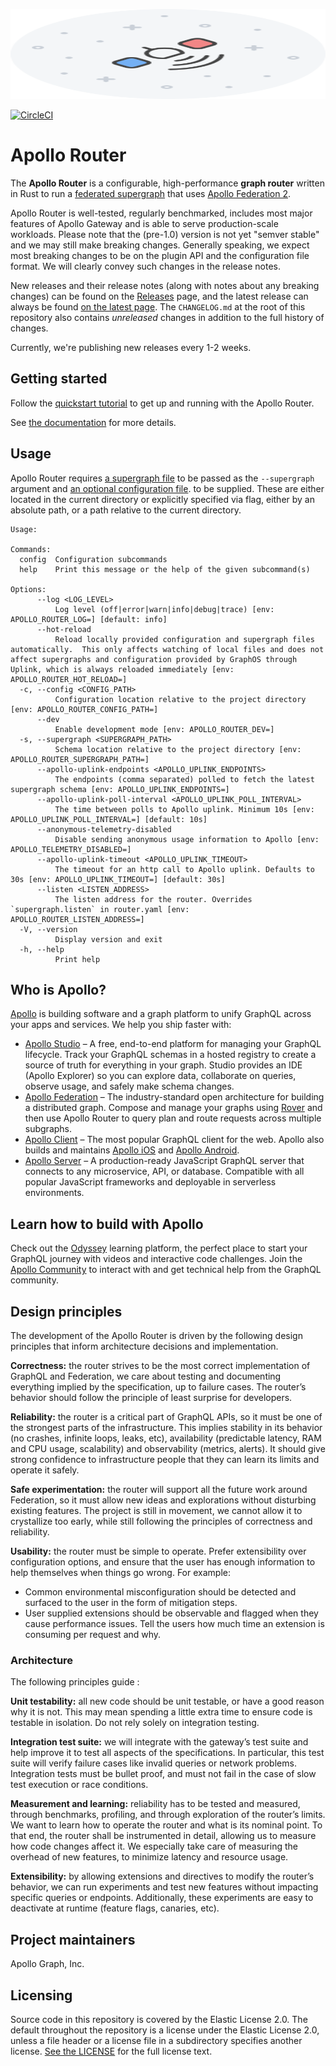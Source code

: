 <a href="#"><img src="https://raw.githubusercontent.com/apollographql/space-kit/main/src/illustrations/svgs/satellite1.svg" width="100%" height="144"></a>

[![CircleCI](https://circleci.com/gh/apollographql/router/tree/main.svg?style=shield)](https://circleci.com/gh/apollographql/router/tree/main)

# Apollo Router

The **Apollo Router** is a configurable, high-performance **graph router** written in Rust to run a [federated supergraph](https://www.apollographql.com/docs/federation/) that uses [Apollo Federation 2](https://www.apollographql.com/docs/federation/v2/federation-2/new-in-federation-2).

Apollo Router is well-tested, regularly benchmarked, includes most major features of Apollo Gateway and is able to serve production-scale workloads. Please note that the (pre-1.0) version is not yet "semver stable" and we may still make breaking changes. Generally speaking, we expect most breaking changes to be on the plugin API and the configuration file format. We will clearly convey such changes in the release notes.

New releases and their release notes (along with notes about any breaking changes) can be found on the [Releases](https://github.com/apollographql/router/releases) page, and the latest release can always be found [on the latest page](https://github.com/apollographql/router/releases/latest). The `CHANGELOG.md` at the root of this repository also contains _unreleased_ changes in addition to the full history of changes.

Currently, we're publishing new releases every 1-2 weeks.

## Getting started

Follow the [quickstart tutorial](https://www.apollographql.com/docs/router/quickstart/) to get up and running with the Apollo Router.

See [the documentation](https://www.apollographql.com/docs/router) for more details.

## Usage

Apollo Router requires [a supergraph file](https://www.apollographql.com/docs/rover/commands/supergraphs/) to be passed as the `--supergraph` argument and [an optional configuration file](https://www.apollographql.com/docs/router/configuration/overview/#yaml-config-file).
to be supplied. These are either located in the current directory or explicitly
specified via flag, either by an absolute path, or a path relative to the current
directory.

```
Usage:

Commands:
  config  Configuration subcommands
  help    Print this message or the help of the given subcommand(s)

Options:
      --log <LOG_LEVEL>
          Log level (off|error|warn|info|debug|trace) [env: APOLLO_ROUTER_LOG=] [default: info]
      --hot-reload
          Reload locally provided configuration and supergraph files automatically.  This only affects watching of local files and does not affect supergraphs and configuration provided by GraphOS through Uplink, which is always reloaded immediately [env: APOLLO_ROUTER_HOT_RELOAD=]
  -c, --config <CONFIG_PATH>
          Configuration location relative to the project directory [env: APOLLO_ROUTER_CONFIG_PATH=]
      --dev
          Enable development mode [env: APOLLO_ROUTER_DEV=]
  -s, --supergraph <SUPERGRAPH_PATH>
          Schema location relative to the project directory [env: APOLLO_ROUTER_SUPERGRAPH_PATH=]
      --apollo-uplink-endpoints <APOLLO_UPLINK_ENDPOINTS>
          The endpoints (comma separated) polled to fetch the latest supergraph schema [env: APOLLO_UPLINK_ENDPOINTS=]
      --apollo-uplink-poll-interval <APOLLO_UPLINK_POLL_INTERVAL>
          The time between polls to Apollo uplink. Minimum 10s [env: APOLLO_UPLINK_POLL_INTERVAL=] [default: 10s]
      --anonymous-telemetry-disabled
          Disable sending anonymous usage information to Apollo [env: APOLLO_TELEMETRY_DISABLED=]
      --apollo-uplink-timeout <APOLLO_UPLINK_TIMEOUT>
          The timeout for an http call to Apollo uplink. Defaults to 30s [env: APOLLO_UPLINK_TIMEOUT=] [default: 30s]
      --listen <LISTEN_ADDRESS>
          The listen address for the router. Overrides `supergraph.listen` in router.yaml [env: APOLLO_ROUTER_LISTEN_ADDRESS=]
  -V, --version
          Display version and exit
  -h, --help
          Print help
```

## Who is Apollo?

[Apollo](https://apollographql.com/) is building software and a graph platform to unify GraphQL across your apps and services. We help you ship faster with:

* [Apollo Studio](https://www.apollographql.com/studio/develop/) – A free, end-to-end platform for managing your GraphQL lifecycle. Track your GraphQL schemas in a hosted registry to create a source of truth for everything in your graph. Studio provides an IDE (Apollo Explorer) so you can explore data, collaborate on queries, observe usage, and safely make schema changes.
* [Apollo Federation](https://www.apollographql.com/apollo-federation) – The industry-standard open architecture for building a distributed graph. Compose and manage your graphs using [Rover](https://www.apollographql.com/rover/) and then use Apollo Router to query plan and route requests across multiple subgraphs.
* [Apollo Client](https://www.apollographql.com/apollo-client/) – The most popular GraphQL client for the web. Apollo also builds and maintains [Apollo iOS](https://github.com/apollographql/apollo-ios) and [Apollo Android](https://github.com/apollographql/apollo-android).
* [Apollo Server](https://www.apollographql.com/docs/apollo-server/) – A production-ready JavaScript GraphQL server that connects to any microservice, API, or database. Compatible with all popular JavaScript frameworks and deployable in serverless environments.

## Learn how to build with Apollo

Check out the [Odyssey](https://odyssey.apollographql.com/) learning platform, the perfect place to start your GraphQL journey with videos and interactive code challenges. Join the [Apollo Community](https://community.apollographql.com/) to interact with and get technical help from the GraphQL community.

## Design principles

The development of the Apollo Router is driven by the following design principles that inform
architecture decisions and implementation.

**Correctness:** the router strives to be the most correct implementation of GraphQL and Federation, we care about testing and documenting everything implied by the specification, up to failure cases. The router’s behavior should follow the principle of least surprise for developers.

**Reliability:** the router is a critical part of GraphQL APIs, so it must be one of the strongest parts of the infrastructure. This implies stability in its behavior (no crashes, infinite loops, leaks, etc), availability (predictable latency, RAM and CPU usage, scalability) and observability (metrics, alerts). It should give strong confidence to infrastructure people that they can learn its limits and operate it safely.

**Safe experimentation:** the router will support all the future work around Federation, so it must allow new ideas and explorations without disturbing existing features. The project is still in movement, we cannot allow it to crystallize too early, while still following the principles of correctness and reliability.

**Usability:** the router must be simple to operate. Prefer extensibility over configuration options, and ensure that the user has enough information to help themselves when things go wrong. For example:
* Common environmental misconfiguration should be detected and surfaced to the user in the form of mitigation steps.
* User supplied extensions should be observable and flagged when they cause performance issues. Tell the users how much time an extension is consuming per request and why.

### Architecture

The following principles guide :

**Unit testability:** all new code should be unit testable, or have a good reason why it is not. This may mean spending a little extra time to ensure code is testable in isolation. Do not rely solely on integration testing.

**Integration test suite:** we will integrate with the gateway’s test suite and help improve it to test all aspects of the specifications. In particular, this test suite will verify failure cases like invalid queries or network problems. Integration tests must be bullet proof, and must not fail in the case of slow test execution or race conditions.

**Measurement and learning:** reliability has to be tested and measured, through benchmarks, profiling, and through exploration of the router’s limits. We want to learn how to operate the router and what is its nominal point. To that end, the router shall be instrumented in detail, allowing us to measure how code changes affect it. We especially take care of measuring the overhead of new features, to minimize latency and resource usage.

**Extensibility:** by allowing extensions and directives to modify the router’s behavior, we can run experiments and test new features without impacting specific queries or endpoints. Additionally, these experiments are easy to deactivate at runtime (feature flags, canaries, etc).

## Project maintainers

Apollo Graph, Inc.

## Licensing

Source code in this repository is covered by the Elastic License 2.0. The
default throughout the repository is a license under the Elastic License 2.0,
unless a file header or a license file in a subdirectory specifies another
license. [See the LICENSE](./LICENSE) for the full license text.
